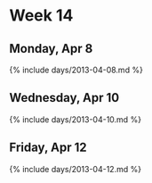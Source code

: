 # Week 14



## Monday, Apr 8

{% include days/2013-04-08.md %}

## Wednesday, Apr 10

{% include days/2013-04-10.md %}

## Friday, Apr 12

{% include days/2013-04-12.md %}

